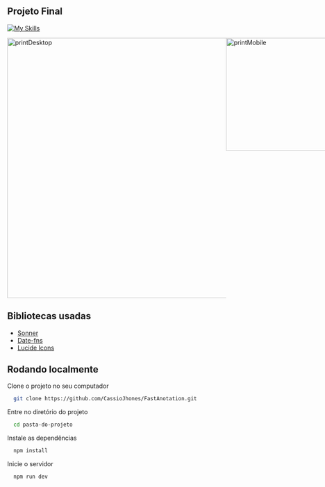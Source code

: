 ## Projeto Final
[![My Skills](https://skillicons.dev/icons?i=react,vite,tailwind,nodejs,vscode)](https://skillicons.dev)


<div style="display: flex;">
  <img src="https://github.com/CassioJhones/FastAnotation/assets/56178855/5b2d37eb-0001-437a-9c67-2fe528a38b7a" alt="printDesktop"  width="600px"/>
  <img src="https://github.com/CassioJhones/FastAnotation/assets/56178855/dafb9190-d800-4fb8-8f5f-9a505df310a9" alt="printMobile"  width="260px"/>
</div>

## Bibliotecas usadas

<div style="display:flex-direction: column;">
  
 - <a href="https://sonner.emilkowal.ski/"> Sonner </a>
 - <a href="https://date-fns.org/"> Date-fns </a>
 - <a href="https://lucide.dev/"> Lucide Icons </a>
</div>



## Rodando localmente

Clone o projeto no seu computador
```bash
  git clone https://github.com/CassioJhones/FastAnotation.git
```

Entre no diretório do projeto
```bash
  cd pasta-do-projeto
```

Instale as dependências
```bash
  npm install
```

Inicie o servidor
```bash
  npm run dev
```
